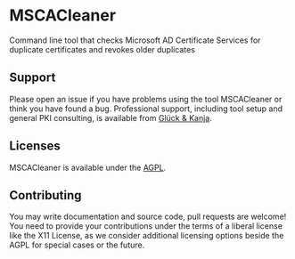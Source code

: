 # MSCACleaner

Command line tool that checks Microsoft AD Certificate Services for duplicate certificates and revokes older duplicates

## Support

Please open an issue if you have problems using the tool MSCACleaner or think you have found a bug. Professional support, including tool setup and general PKI consulting, is available from [Glück & Kanja](https://www.glueckkanja.com/).

## Licenses

MSCACleaner is available under the [AGPL](LICENSE). 

## Contributing

You may write documentation and source code, pull requests are welcome! You need to provide your contributions under the terms of a liberal license like the X11 License, as we consider additional licensing options beside the AGPL for special cases or the future.
